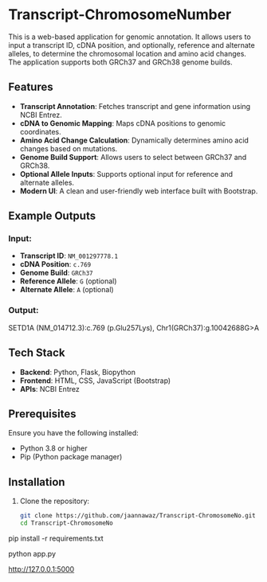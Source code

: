 # Transcript-ChromosomeNumber

This is a web-based application for genomic annotation. It allows users to input a transcript ID, cDNA position, and optionally, reference and alternate alleles, to determine the chromosomal location and amino acid changes. The application supports both GRCh37 and GRCh38 genome builds.

## Features

- **Transcript Annotation**: Fetches transcript and gene information using NCBI Entrez.
- **cDNA to Genomic Mapping**: Maps cDNA positions to genomic coordinates.
- **Amino Acid Change Calculation**: Dynamically determines amino acid changes based on mutations.
- **Genome Build Support**: Allows users to select between GRCh37 and GRCh38.
- **Optional Allele Inputs**: Supports optional input for reference and alternate alleles.
- **Modern UI**: A clean and user-friendly web interface built with Bootstrap.

## Example Outputs

### Input:
- **Transcript ID**: `NM_001297778.1`
- **cDNA Position**: `c.769`
- **Genome Build**: `GRCh37`
- **Reference Allele**: `G` (optional)
- **Alternate Allele**: `A` (optional)

### Output:
SETD1A (NM_014712.3):c.769 (p.Glu257Lys), Chr1(GRCh37):g.10042688G>A


## Tech Stack

- **Backend**: Python, Flask, Biopython
- **Frontend**: HTML, CSS, JavaScript (Bootstrap)
- **APIs**: NCBI Entrez

## Prerequisites

Ensure you have the following installed:
- Python 3.8 or higher
- Pip (Python package manager)

## Installation

1. Clone the repository:
   ```bash
   git clone https://github.com/jaannawaz/Transcript-ChromosomeNo.git
   cd Transcript-ChromosomeNo

pip install -r requirements.txt

python app.py


http://127.0.0.1:5000
